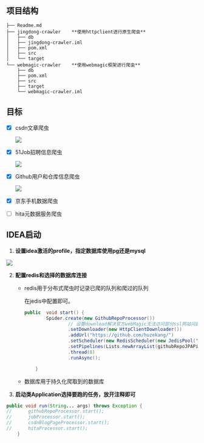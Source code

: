 ## 项目结构

```
├── Readme.md
├── jingdong-crawler   	**使用httpclient进行原生爬虫**
│   ├── db
│   ├── jingdong-crawler.iml
│   ├── pom.xml
│   ├── src
│   └── target
└── webmagic-crawler  	**使用webmagic框架进行爬虫**
    ├── db
    ├── pom.xml
    ├── src
    ├── target
    └── webmagic-crawler.iml
```



## 目标

* [x] csdn文章爬虫

  ![](https://raw.githubusercontent.com/huzekang/picbed/master/20190603002441.png)

* [x] 51Job招聘信息爬虫

  ![](https://raw.githubusercontent.com/huzekang/picbed/master/20190603002121.png)

* [x] Github用户和仓库信息爬虫

  ![](https://raw.githubusercontent.com/huzekang/picbed/master/20190603001943.png)

* [x] 京东手机数据爬虫

* [ ] hita元数据服务爬虫



## IDEA启动

1. **设置idea激活的profile，指定数据库使用pg还是mysql**

![](https://raw.githubusercontent.com/huzekang/picbed/master/20190602235040.png)



2. **配置redis和选择的数据库连接**

   - redis用于分布式爬虫时记录已爬的队列和爬过的队列

     在jedis中配置即可。

     ```java
     public  void start() {
             Spider.create(new GithubRepoProcessor())
                     // 设置download解决官方webMagic无法访问部分ssl网站问题
                     .setDownloader(new HttpClientDownloader())
                     .addUrl("https://github.com/huzekang/")
                     .setScheduler(new RedisScheduler(new JedisPool("127.0.0.1",6379)))
                     .setPipelines(Lists.newArrayList(githubRepoJPAPipeline,githubUserJPAPipeline))
                     .thread(8)
                     .runAsync();
     
         }
     ```

     

   - 数据库用于持久化爬取到的数据库

   

3. **启动类Application选择要跑的任务，放开注释即可**

```java
public void run(String... args) throws Exception {
//		githubRepoProcessor.start();
//		jobProcessor.start();
//		csdnBlogPageProcessor.start();
//		hitaProcessor.start();
	}
```

